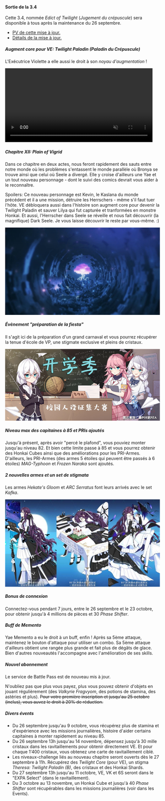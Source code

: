 #### Sortie de la 3.4

Cette 3.4, nommée _Edict of Twilight_ (_Jugement du crépuscule_) sera disponible à tous après la maintenance du 26 septembre.

- [PV de cette mise à jour.](https://www.youtube.com/watch?v=fWfRu_CKVlM)
- [Détails de la mise à jour.](https://honkaiimpact3.mihoyo.com/global/en-us/news/1118)

##### Augment core pour VE: Twilight Paladin (Paladin du Crépuscule)

L'Exécutrice Violette a elle aussi le droit à son _noyau d'augmentation_ !

<div class="videoWrapper">
  <video
    width="480" autoplay muted loop
    cover="/img/news/twilight-paladin.jpg"
    src="https://s.kdy.ch/hi3/PV_TP.mp4"></video>
</div>

##### Chapitre XII: Plain of Vigrid

Dans ce chapitre en deux actes, nous feront rapidement des sauts entre notre monde où les problèmes s'entassent le monde parallèle où Bronya se trouve ainsi que celui où Seele a divergé.
Elle y croise d'ailleurs une Yae et un tout nouveau personnage - dont le suivi des comics devrait vous aider à le reconnaître.

Spoilers:
<spoilers>Ce nouveau personnage est Kevin, le Kaslana du monde précédent et il a une mission, détruire les Herrschers - même s'il faut tuer l'hôte. VE débloquera aussi dans l'histoire son augment core pour devenir la Twilight Paladin et sauver Lilya qui fut capturée et tranformées en monstre Honkai. Et aussi, l'Herrscher dans Seele se réveille et nous fait découvrir (la magnifique) Dark Seele. Je vous laisse découvrir le reste par vous-même. :)</spoilers>

![Capture d'écran de la CG d'annonce](/img/news/chap-XII.jpg)

##### Évènement "préparation de la fiesta"

Il s'agit ici de la préparation d'un grand carnaval et vous pourrez récupérer la tenue d'école de VP, une stigmate exclusive et pleins de cristaux.

![Image promo de Chine](/img/news/fiesta-school-event.jpg)

##### Niveau max des capitaines à 85 et PRIs ajoutés

Jusqu'à présent, après avoir "percé le plafond", vous pouviez monter jusqu'au niveau 82.
Et bien cette limite passe à 85 et vous pourrez obtenir des Honkai Cubes ainsi que des améliorations pour les PRI-Armes.
D'ailleurs, les PRI-Armes (des armes 5 étoiles qui peuvent être passés à 6 étoiles) _MAG-Typhoon_ et _Frozen Naraka_ sont ajoutés.

##### 2 nouvelles armes et un set de stigmata

Les armes _Hekate's Gloom_ et _ARC Serratus_ font leurs arrivés avec le set _Kafka_.

![Le set Kafka tel qu'aperçu en bêta](/img/news/kafka.jpg)

##### Bonus de connexion

Connectez-vous pendant 7 jours, entre le 26 septembre et le 23 octobre, pour obtenir jusqu'à 4 millions de pièces et 30 _Phase Shifter_.

##### Buff de Memento

Yae Memento a eu le droit à un buff, enfin ! Après sa 5ème attaque, maintenez le bouton d'attaque pour utiliser un combo.
Sa 5ème attaque d'ailleurs obtient une rangée plus grande et fait plus de dégâts de glace.
Bien d'autres nouveautés l'accompagne avec l'amélioration de ses skills.

##### Nouvel abonnement

Le service de Battle Pass est de nouveau mis à jour.

N'oubliez pas que plus vous payez, plus vous pouvez obtenir d'objets en jouant régulièrement (des _Valkyrie Fragvyom_, des potions de stamina, des astéries et plus).
~~Pour votre première inscription et jusqu'au 25 octobre (inclus), vous auvez le droit à 20% de réduction.~~

##### Divers évents

- Du 26 septembre jusqu'au 9 octobre, vous récupérez plus de stamina et d'expérience avec les missions journalières, histoire d'aider certains capitaines à monter rapidement au niveau 85.
- Du 26 septembre 13h jusqu'au 14 novembre, dépensez jusqu'à 30 mille cristaux dans les ravitaillements pour obtenir directement VE. Et pour chaque 1'400 cristaux, vous obtenez une carte de ravitaillement ciblé.
- Les niveaux-challenge liés au nouveau chapitre seront ouverts dès le 27 septembre à 11h. Récupérez des _Twilight Core_ (pour VE), un stigma _Theresa: Twilight Paladin (B)_, des cristaux et des Honkai Shards.
- Du 27 septembre 13h jusqu'au 11 octobre, VE, VK et 6S seront dans le "EXPA Select" (dans le ravitaillement).
- Du 3 octobre au 13 novembre, un Honkai Cube et jusqu'à 40 _Phase Shifter_ sont récupérables dans les missions journalières (voir dans les Events).
